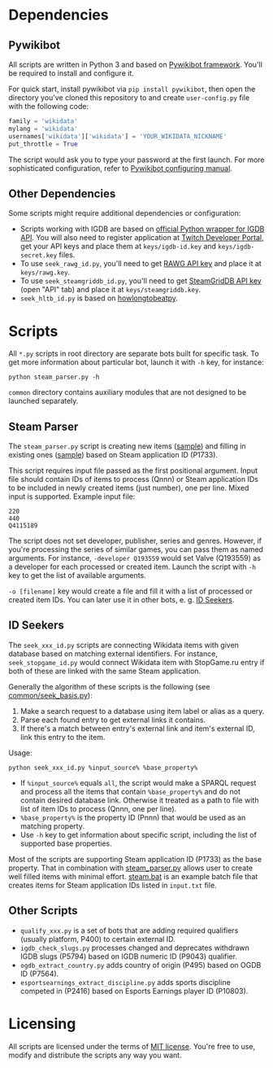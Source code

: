 # Dependencies

## Pywikibot

All scripts are written in Python 3 and based on [Pywikibot framework](https://pywikibot.toolforge.org). You'll be required to install and configure it.

For quick start, install pywikibot via `pip install pywikibot`, then open the directory you've cloned this repository to and create `user-config.py` file with the following code:
```py
family = 'wikidata'
mylang = 'wikidata'
usernames['wikidata']['wikidata'] = 'YOUR_WIKIDATA_NICKNAME'
put_throttle = True
```
The script would ask you to type your password at the first launch. For more sophisticated configuration, refer to [Pywikibot configuring manual](https://www.mediawiki.org/wiki/Manual:Pywikibot/user-config.py).

## Other Dependencies

Some scripts might require additional dependencies or configuration:

- Scripts working with IGDB are based on [official Python wrapper for IGDB API](https://pypi.org/project/igdb-api-v4/). You will also need to register application at [Twitch Developer Portal](https://dev.twitch.tv/console/apps), get your API keys and place them at `keys/igdb-id.key` and `keys/igdb-secret.key` files.
- To use `seek_rawg_id.py`, you'll need to get [RAWG API key](https://rawg.io/apidocs) and place it at `keys/rawg.key`.
- To use `seek_steamgriddb_id.py`, you'll need to get [SteamGridDB API key](https://www.steamgriddb.com/profile/preferences) (open "API" tab) and place it at `keys/steamgriddb.key`.
- `seek_hltb_id.py` is based on [howlongtobeatpy](https://pypi.org/project/howlongtobeatpy/).

# Scripts
All `*.py` scripts in root directory are separate bots built for specific task. To get more information about particular bot, launch it with `-h` key, for instance:
```
python steam_parser.py -h
```
`common` directory contains auxiliary modules that are not designed to be launched separately.

## Steam Parser
The `steam_parser.py` script is creating new items ([sample](https://www.wikidata.org/w/index.php?oldid=1605017234)) and filling in existing ones ([sample](https://www.wikidata.org/w/index.php?diff=1605678995&oldid=1575252496)) based on Steam application ID (P1733).

This script requires input file passed as the first positional argument. Input file should contain IDs of items to process (Qnnn) or Steam application IDs to be included in newly created items (just number), one per line. Mixed input is supported. Example input file:
```
220
440
Q4115189
```

The script does not set developer, publisher, series and genres. However, if you're processing the series of similar games, you can pass them as named arguments. For instance, `-developer Q193559` would set Valve (Q193559) as a developer for each processed or created item. Launch the script with `-h` key to get the list of available arguments.

`-o [filename]` key would create a file and fill it with a list of processed or created item IDs. You can later use it in other bots, e. g. [ID Seekers](#id-seekers).

## ID Seekers

The `seek_xxx_id.py` scripts are connecting Wikidata items with given database based on matching external identifiers. For instance, `seek_stopgame_id.py` would connect Wikidata item with StopGame.ru entry if both of these are linked with the same Steam application.

Generally the algorithm of these scripts is the following (see [common/seek_basis.py](https://github.com/Facenapalm/WikidataBot/blob/main/common/seek_basis.py)):
1. Make a search request to a database using item label or alias as a query.
2. Parse each found entry to get external links it contains.
3. If there's a match between entry's external link and item's external ID, link this entry to the item.

Usage:
```
python seek_xxx_id.py %input_source% %base_property%
```
- If `%input_source%` equals `all`, the script would make a SPARQL request and process all the items that contain `%base_property%` and do not contain desired database link. Otherwise it treated as a path to file with list of item IDs to process (Qnnn, one per line).
- `%base_property%` is the property ID (Pnnn) that would be used as an matching property.
- Use `-h` key to get information about specific script, including the list of supported base properties.

Most of the scripts are supporting Steam application ID (P1733) as the base property. That in combination with [steam_parser.py](#steam-parser) allows user to create well filled items with minimal effort. [steam.bat](https://github.com/Facenapalm/WikidataBot/blob/main/steam.bat) is an example batch file that creates items for Steam application IDs listed in `input.txt` file.

## Other Scripts
- `qualify_xxx.py` is a set of bots that are adding required qualifiers (usually platform, P400) to certain external ID.
- `igdb_check_slugs.py` processes changed and deprecates withdrawn IGDB slugs (P5794) based on IGDB numeric ID (P9043) qualifier.
- `ogdb_extract_country.py` adds country of origin (P495) based on OGDB ID (P7564).
- `esportsearnings_extract_discipline.py` adds sports discipline competed in (P2416) based on Esports Earnings player ID (P10803).

# Licensing
All scripts are licensed under the terms of [MIT license](https://opensource.org/license/mit/). You're free to use, modify and distribute the scripts any way you want.
